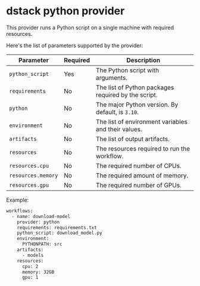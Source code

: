 # dstack python provider

This provider runs a Python script on a single machine with required resources.

Here's the list of parameters supported by the provider:

| Parameter             | Required | Description                                         |
|-----------------------|----------|-----------------------------------------------------|
| `python_script`       | Yes      | The Python script with arguments.                   |
| `requirements`        | No       | The list of Python packages required by the script. |
| `python`              | No       | The major Python version. By default, is `3.10`.    |
| `environment`         | No       | The list of environment variables and their values. |
| `artifacts`           | No       | The list of output artifacts.                       |
| `resources`           | No       | The resources required to run the workflow.         |
| `resources.cpu`       | No       | The required number of CPUs.                        |
| `resources.memory`    | No       | The required amount of memory.                      |
| `resources.gpu`       | No       | The required number of GPUs.                        |

Example:

```bash
workflows:
  - name: download-model  
    provider: python
    requirements: requirements.txt
    python_script: download_model.py
    environment:
      PYTHONPATH: src
    artifacts:
      - models
    resources:
      cpu: 2
      memory: 32GB
      gpu: 1
```